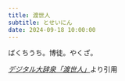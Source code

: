 ```yaml
---
title: 渡世人
subtitle: とせいにん
date: 2024-09-18 10:00:00
---
```


ばくちうち。博徒。やくざ。

<cite>[デジタル大辞泉「渡世人」](https://dictionary.goo.ne.jp/word/%E6%B8%A1%E4%B8%96%E4%BA%BA/)</cite>より引用